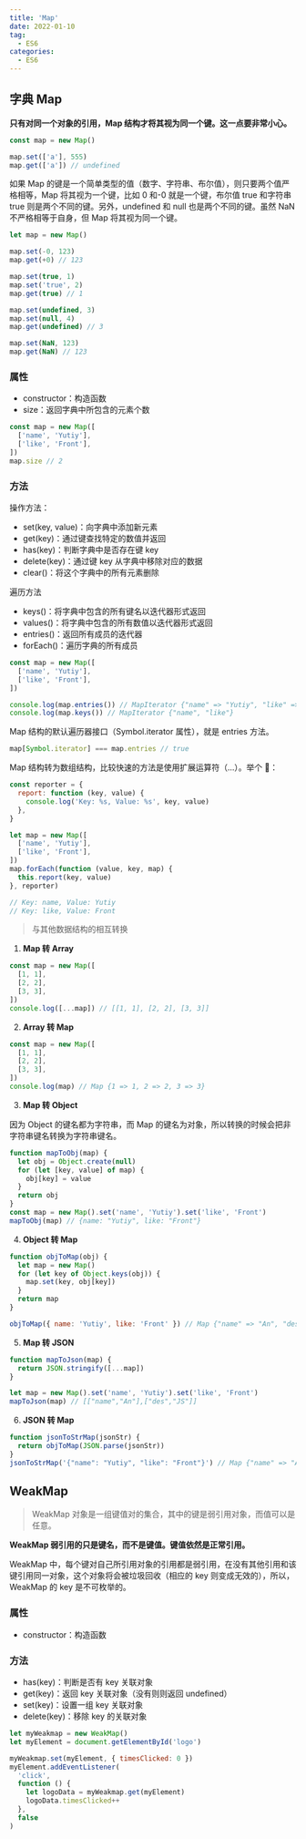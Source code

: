 ```yaml
---
title: 'Map'
date: 2022-01-10
tag:
  - ES6
categories:
  - ES6
---
```


## 字典 Map

**只有对同一个对象的引用，Map 结构才将其视为同一个键。这一点要非常小心。**

```js
const map = new Map()

map.set(['a'], 555)
map.get(['a']) // undefined
```

如果 Map 的键是一个简单类型的值（数字、字符串、布尔值），则只要两个值严格相等，Map 将其视为一个键，比如 0 和-0 就是一个键，布尔值 true 和字符串 true 则是两个不同的键。另外，undefined 和 null 也是两个不同的键。虽然 NaN 不严格相等于自身，但 Map 将其视为同一个键。

```js
let map = new Map()

map.set(-0, 123)
map.get(+0) // 123

map.set(true, 1)
map.set('true', 2)
map.get(true) // 1

map.set(undefined, 3)
map.set(null, 4)
map.get(undefined) // 3

map.set(NaN, 123)
map.get(NaN) // 123
```

### 属性

- constructor：构造函数
- size：返回字典中所包含的元素个数

```js
const map = new Map([
  ['name', 'Yutiy'],
  ['like', 'Front'],
])
map.size // 2
```

### 方法

操作方法：

- set(key, value)：向字典中添加新元素
- get(key)：通过键查找特定的数值并返回
- has(key)：判断字典中是否存在键 key
- delete(key)：通过键 key 从字典中移除对应的数据
- clear()：将这个字典中的所有元素删除

遍历方法

- keys()：将字典中包含的所有键名以迭代器形式返回
- values()：将字典中包含的所有数值以迭代器形式返回
- entries()：返回所有成员的迭代器
- forEach()：遍历字典的所有成员

```js
const map = new Map([
  ['name', 'Yutiy'],
  ['like', 'Front'],
])

console.log(map.entries()) // MapIterator {"name" => "Yutiy", "like" => "Front"}
console.log(map.keys()) // MapIterator {"name", "like"}
```

Map 结构的默认遍历器接口（Symbol.iterator 属性），就是 entries 方法。

```js
map[Symbol.iterator] === map.entries // true
```

Map 结构转为数组结构，比较快速的方法是使用扩展运算符（...）。举个 🌰：

```js
const reporter = {
  report: function (key, value) {
    console.log('Key: %s, Value: %s', key, value)
  },
}

let map = new Map([
  ['name', 'Yutiy'],
  ['like', 'Front'],
])
map.forEach(function (value, key, map) {
  this.report(key, value)
}, reporter)

// Key: name, Value: Yutiy
// Key: like, Value: Front
```

> 与其他数据结构的相互转换

1. **Map 转 Array**

```js
const map = new Map([
  [1, 1],
  [2, 2],
  [3, 3],
])
console.log([...map]) // [[1, 1], [2, 2], [3, 3]]
```

2. **Array 转 Map**

```js
const map = new Map([
  [1, 1],
  [2, 2],
  [3, 3],
])
console.log(map) // Map {1 => 1, 2 => 2, 3 => 3}
```

3. **Map 转 Object**

因为 Object 的键名都为字符串，而 Map 的键名为对象，所以转换的时候会把非字符串键名转换为字符串键名。

```js
function mapToObj(map) {
  let obj = Object.create(null)
  for (let [key, value] of map) {
    obj[key] = value
  }
  return obj
}
const map = new Map().set('name', 'Yutiy').set('like', 'Front')
mapToObj(map) // {name: "Yutiy", like: "Front"}
```

4. **Object 转 Map**

```js
function objToMap(obj) {
  let map = new Map()
  for (let key of Object.keys(obj)) {
    map.set(key, obj[key])
  }
  return map
}

objToMap({ name: 'Yutiy', like: 'Front' }) // Map {"name" => "An", "des" => "JS"}
```

5. **Map 转 JSON**

```js
function mapToJson(map) {
  return JSON.stringify([...map])
}

let map = new Map().set('name', 'Yutiy').set('like', 'Front')
mapToJson(map) // [["name","An"],["des","JS"]]
```

6. **JSON 转 Map**

```js
function jsonToStrMap(jsonStr) {
  return objToMap(JSON.parse(jsonStr))
}
jsonToStrMap('{"name": "Yutiy", "like": "Front"}') // Map {"name" => "An", "des" => "JS"}
```

## WeakMap

> WeakMap 对象是一组键值对的集合，其中的键是弱引用对象，而值可以是任意。

**WeakMap 弱引用的只是键名，而不是键值。键值依然是正常引用。**

WeakMap 中，每个键对自己所引用对象的引用都是弱引用，在没有其他引用和该键引用同一对象，这个对象将会被垃圾回收（相应的 key 则变成无效的），所以，WeakMap 的 key 是不可枚举的。

### 属性

- constructor：构造函数

### 方法

- has(key)：判断是否有 key 关联对象
- get(key)：返回 key 关联对象（没有则则返回 undefined）
- set(key)：设置一组 key 关联对象
- delete(key)：移除 key 的关联对象

```js
let myWeakmap = new WeakMap()
let myElement = document.getElementById('logo')

myWeakmap.set(myElement, { timesClicked: 0 })
myElement.addEventListener(
  'click',
  function () {
    let logoData = myWeakmap.get(myElement)
    logoData.timesClicked++
  },
  false
)
```
